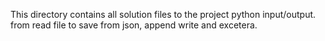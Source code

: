 This directory contains all solution files to the project python input/output.
from read file to save from json, append write and excetera.